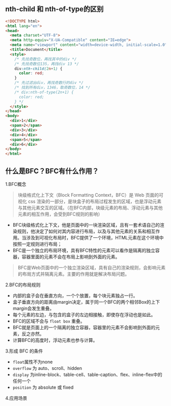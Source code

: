 ## nth-child 和 nth-of-type的区别

```html
<!DOCTYPE html>
<html lang="en">
<head>
  <meta charset="UTF-8">
  <meta http-equiv="X-UA-Compatible" content="IE=edge">
  <meta name="viewport" content="width=device-width, initial-scale=1.0">
  <title>Document</title>
  <style>
    /* 先找奇数位，再找其中的div */
    /* 先找奇数位135，再找div 13 */
    div:nth-child(2n+1) {
      color: red;
    }
    /* 先过滤出div，再找奇数行的div */
    /* 找到所有div，1346，取奇数位，14 */
    /* div:nth-of-type(2n+1) {
      color: red;
    } */
  </style>
</head>
<body>
  <div>1</div>
  <span>2</span>
  <div>3</div>
  <div>4</div>
  <span>5</span>
  <div>6</div>
</body>
</html>
```

## 什么是BFC？BFC有什么作用？

1.BFC概念

> 块级格式化上下文（Block Formatting Context，BFC）是 Web 页面的可视化 css 渲染的一部分，是块盒子的布局过程发生的区域，也是浮动元素与其他元素交互的区域。（在BFC内部，块级元素的布局、浮动元素与其他元素的相互作用，会受到BFC规则的影响）

- BFC块级格式化上下文，他是页面中的一块渲染区域，且有一套术语自己的渲染规则，他决定了如何对其内容进行布局，以及与其他元素的关系和相互作用。当涉及到可视化布局时，BFC提供了一个环境，HTML元素在这个环境中按照一定规则进行布局；
- BFC是一个独立的布局环境，具有BFC特性的元素可以看作是隔离的独立容器，容器里面的元素不会在布局上影响到外面的元素。

> BFC是Web页面中的一个独立渲染区域，具有自己的渲染规则，会影响元素的布局方式并隔离元素。主要的作用就是解决布局问题。

2.BFC的布局规则

- 内部的盒子会在垂直方向，一个个放置，每个块元素独占一行。
- 盒子垂直方向的距离由margin决定，属于同一个BFC的两个相邻Box的上下margin会发生重叠。
- 每个元素的左边，与包含的盒子的左边相接触，即使存在浮动也是如此。
- BFC的区域不会与 `float box` 重叠。
- BFC就是页面上的一个隔离的独立容器，容器里的元素不会影响到外面的元素，反之亦然。
- 计算BFC的高度时，浮动元素也参与计算。

3.形成 BFC 的条件

- `float`属性不为none
- `overflow` 为 auto、scroll、hidden
- `display` 为inline-block、table-cell、table-caption、flex、inline-flex中的任何一个
- `position` 为 absolute 或 fixed

4.应用场景